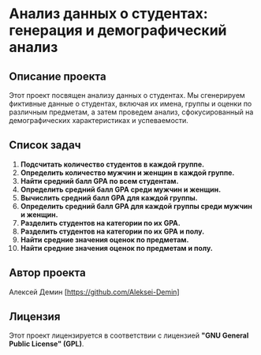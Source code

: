 # Анализ данных о студентах: генерация и демографический анализ

## Описание проекта
Этот проект посвящен анализу данных о студентах. Мы сгенерируем фиктивные данные о студентах, включая их имена, группы и оценки по различным предметам, а затем проведем анализ, сфокусированный на демографических характеристиках и успеваемости.

## Список задач
1. **Подсчитать количество студентов в каждой группе.**
2. **Определить количество мужчин и женщин в каждой группе.**
3. **Найти средний балл GPA по всем студентам.**
4. **Определить средний балл GPA среди мужчин и женщин.**
5. **Вычислить средний балл GPA для каждой группы.**
6. **Определить средний балл GPA для каждой группы среди мужчин и женщин.**
7. **Разделить студентов на категории по их GPA.**
8. **Разделить студентов на категории по их GPA и полу.**
9. **Найти средние значения оценок по предметам.**
10. **Найти средние значения оценок по предметам и полу.**

## Автор проекта
Алексей Демин [https://github.com/Aleksei-Demin]

## Лицензия
Этот проект лицензируется в соответствии с лицензией **"GNU General Public License" (GPL)**.